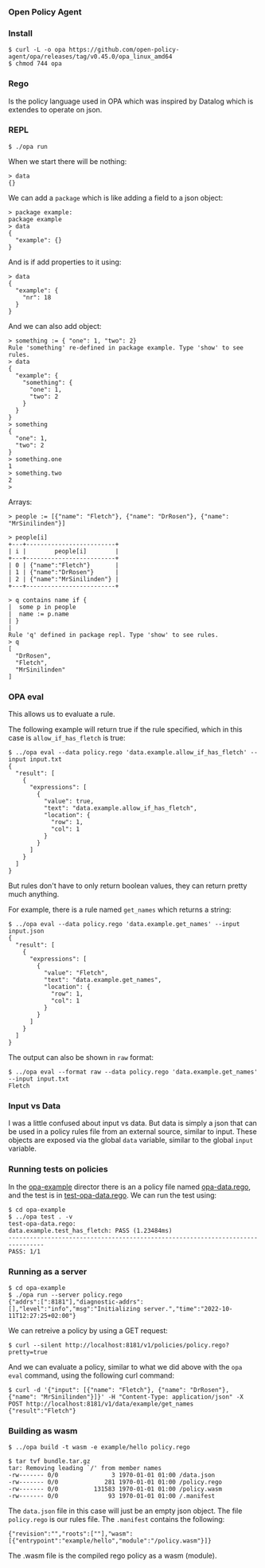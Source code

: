### Open Policy Agent


### Install
```console
$ curl -L -o opa https://github.com/open-policy-agent/opa/releases/tag/v0.45.0/opa_linux_amd64
$ chmod 744 opa
```

### Rego
Is the policy language used in OPA which was inspired by Datalog which is
extendes to operate on json.

### REPL
```console
$ ./opa run
```

When we start there will be nothing:
```console
> data
{}
```

We can add a `package` which is like adding a field to a json object:
```console
> package example:
package example
> data
{
  "example": {}
}
```
And is if add properties to it using:
```console
> data
{
  "example": {
    "nr": 18
  }
}
```
And we can also add object:
```console
> something := { "one": 1, "two": 2}
Rule 'something' re-defined in package example. Type 'show' to see rules.
> data
{
  "example": {
    "something": {
      "one": 1,
      "two": 2
    }
  }
}
> something
{
  "one": 1,
  "two": 2
}
> something.one
1
> something.two
2
> 
```

Arrays:
```console
> people := [{"name": "Fletch"}, {"name": "DrRosen"}, {"name": "MrSinilinden"}]
```
```console
> people[i]
+---+-------------------------+
| i |        people[i]        |
+---+-------------------------+
| 0 | {"name":"Fletch"}       |
| 1 | {"name":"DrRosen"}      |
| 2 | {"name":"MrSinilinden"} |
+---+-------------------------+
```
```console> import future.keywords
> q contains name if {
|  some p in people
|  name := p.name
| }
| 
Rule 'q' defined in package repl. Type 'show' to see rules.
> q
[
  "DrRosen",
  "Fletch",
  "MrSinilinden"
]
```

### OPA eval
This allows us to evaluate a rule.

The following example will return true if the rule specified, which in this
case is `allow_if_has_fletch` is true:
```console
$ ../opa eval --data policy.rego 'data.example.allow_if_has_fletch' --input input.txt 
{
  "result": [
    {
      "expressions": [
        {
          "value": true,
          "text": "data.example.allow_if_has_fletch",
          "location": {
            "row": 1,
            "col": 1
          }
        }
      ]
    }
  ]
}
```
But rules don't have to only return boolean values, they can return pretty much
anything. 

For example, there is a rule named `get_names` which returns a string:
```console
$ ../opa eval --data policy.rego 'data.example.get_names' --input input.json 
{
  "result": [
    {
      "expressions": [
        {
          "value": "Fletch",
          "text": "data.example.get_names",
          "location": {
            "row": 1,
            "col": 1
          }
        }
      ]
    }
  ]
}
```
The output can also be shown in `raw` format:
```console
$ ../opa eval --format raw --data policy.rego 'data.example.get_names' --input input.txt
Fletch
```

### Input vs Data
I was a little confused about input vs data. But data is simply a json that can
be used in a policy rules file from an external source, similar to input. These
objects are exposed via the global `data` variable, similar to the global `input`
variable.

### Running tests on policies
In the [opa-example](./opa-example) director there is an a policy file named
[opa-data.rego](./opa-example/opa-data.rego), and the test is in
[test-opa-data.rego](./opa-example/test-opa-data.rego). We can run the test
using: 
```console
$ cd opa-example
$ ../opa test . -v
test-opa-data.rego:
data.example.test_has_fletch: PASS (1.23484ms)
--------------------------------------------------------------------------------
PASS: 1/1
```

### Running as a server
```console
$ cd opa-example
$ ./opa run --server policy.rego
{"addrs":[":8181"],"diagnostic-addrs":[],"level":"info","msg":"Initializing server.","time":"2022-10-11T12:27:25+02:00"}
```

We can retreive a policy by using a GET request:
```console
$ curl --silent http://localhost:8181/v1/policies/policy.rego?pretty=true
```

And we can evaluate a policy, similar to what we did above with the `opa eval`
command, using the following curl command:
```console
$ curl -d '{"input": [{"name": "Fletch"}, {"name": "DrRosen"}, {"name": "MrSinilinden"}]}' -H "Content-Type: application/json" -X POST http://localhost:8181/v1/data/example/get_names
{"result":"Fletch"}
```

### Building as wasm
```console
$ ../opa build -t wasm -e example/hello policy.rego 

$ tar tvf bundle.tar.gz 
tar: Removing leading `/' from member names
-rw------- 0/0               3 1970-01-01 01:00 /data.json
-rw------- 0/0             281 1970-01-01 01:00 /policy.rego
-rw------- 0/0          131583 1970-01-01 01:00 /policy.wasm
-rw------- 0/0              93 1970-01-01 01:00 /.manifest
```
The `data.json` file in this case will just be an empty json object. The file
`policy.rego` is our rules file. The `.manifest` contains the following:
```console
{"revision":"","roots":[""],"wasm":[{"entrypoint":"example/hello","module":"/policy.wasm"}]}
```
The .wasm file is the compiled rego policy as a wasm (module).

